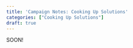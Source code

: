 ```yaml
---
title: 'Campaign Notes: Cooking Up Solutions'
categories: ["Cooking Up Solutions"]
draft: true
---
```


SOON!
